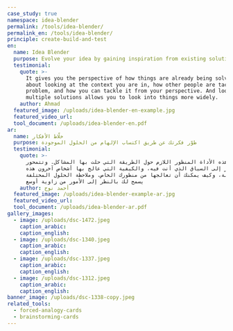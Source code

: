 ```yaml
---
case_study: true
namespace: idea-blender
permalink: /tools/idea-blender/
permalink_en: /tools/idea-blender/
principle: create-build-and-test
en:
  name: Idea Blender
  purpose: Evolve your idea by gaining inspiration from existing solutions.
  testimonial:
    quote: >-
      It gives you the perspective of how things are already being solved. It’s
      about looking at the context you are in, how other people are tackling the
      problem, and how you can tackle it from your perspective. And looking at
      multiple solutions allows you to look into things more widely.
    author: Ahmad
  featured_image: /uploads/idea-blender-en-example.jpg
  featured_video_url:
  tool_document: /uploads/idea-blender-en.pdf
ar:
  name: خلّاط الأفكار
  purpose: طوّر فكرتك عن طريق اكتساب الإلهام من الحلول الموجودة
  testimonial:
    quote: >-
      تعطيك هذه الأداة المنظور اللازم حول الطريقة التي حلت بها المشاكل. وتتمحور
      حول النظر إلى السياق الذي أنت فيه، والكيفية التي عالج بها أشخاص آخرون هذه
      المشكلة، وكيف يمكنك أن تعالجها من منظورك الخاص. وملاحظة الحلول المختلفة
      يسمح لك بالنظر إلى الأمور من زاوية أوسع
    author: أحمد نوح
  featured_image: /uploads/idea-blender-example-ar.jpg
  featured_video_url:
  tool_document: /uploads/idea-blender-ar.pdf
gallery_images:
  - image: /uploads/dsc-1472.jpeg
    caption_arabic:
    caption_english:
  - image: /uploads/dsc-1340.jpeg
    caption_arabic:
    caption_english:
  - image: /uploads/dsc-1337.jpeg
    caption_arabic:
    caption_english:
  - image: /uploads/dsc-1312.jpeg
    caption_arabic:
    caption_english:
banner_image: /uploads/dsc-1338-copy.jpeg
related_tools:
  - forced-analogy-cards
  - brainstorming-cards
---
```


